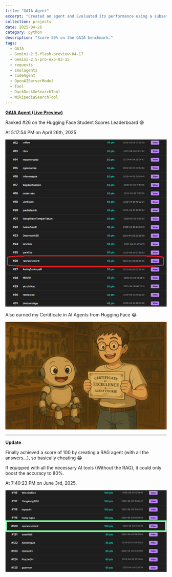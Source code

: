```yaml
---
title: "GAIA Agent"
excerpt: "Created an agent and Evaluated its performance using a subset of the level 1 questions of the validation set from GAIA. <br/><img src='/images/gaia.png'>"
collection: projects
date: 2025-04-26
category: python
description: "Score 50% on the GAIA benchmark."
tags:
  - GAIA
  - Gemini-2.5-flash-preview-04-17 
  - Gemini-2.5-pro-exp-03-25
  - requests
  - smolagents
  - CodeAgent
  - OpenAIServerModel
  - Tool
  - DuckDuckGoSearchTool
  - WikipediaSearchTool
---
```



**[GAIA Agent (Live Preview)](https://github.com/ranranrunforit/GAIA-Agent/tree/main)**

Ranked #26 on the Hugging Face Student Scores Leaderboard 😅

At 5:17:54 PM on April 26th, 2025

 ![image](/images/Rank.png)


Also earned my Certificate in AI Agents from Hugging Face 😂
 
 ![image2](/images/congrats.png)

---

**Update**

Finally achieved a score of 100 by creating a RAG agent (with all the answers...), so basically cheating 😂

If equipped with all the necessary AI tools (Without the RAG), it could only boost the accuracy to 80%.

At 7:40:23 PM on June 3rd, 2025.

 ![image](/images/Rank2.png)





